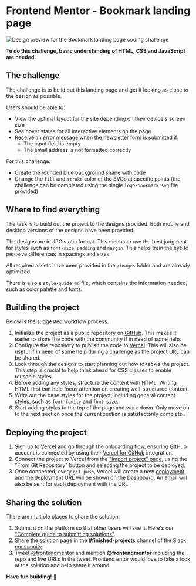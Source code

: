 # Frontend Mentor - Bookmark landing page

![Design preview for the Bookmark landing page coding challenge](./images/desktop-preview.jpg)

**To do this challenge, basic understanding of HTML, CSS and JavaScript are needed.**

## The challenge

The challenge is to build out this landing page and get it looking as close to the design as possible.

Users should be able to:

- View the optimal layout for the site depending on their device's screen size
- See hover states for all interactive elements on the page
- Receive an error message when the newsletter form is submitted if:
  - The input field is empty
  - The email address is not formatted correctly

For this challenge:

- Create the rounded blue background shape with code
- Change the `fill` and `stroke` color of the SVGs at specific points (the challenge can be completed using the single `logo-bookmark.svg` file provided)

## Where to find everything

The task is to build out the project to the designs provided. Both mobile and desktop versions of the designs have been provided.

The designs are in JPG static format. This means to use the best judgment for styles such as `font-size`, `padding` and `margin`. This helps train the eye to perceive differences in spacings and sizes.

All required assets have been provided in the `/images` folder and are already optimized.

There is also a `style-guide.md` file, which contains the information needed, such as color palette and fonts.

## Building the project

Below is the suggested workflow process.

1. Initialize the project as a public repository on [GitHub](https://github.com/). This makes it easier to share the code with the community if in need of some help.
2. Configure the repository to publish the code to [Vercel](https://bit.ly/fem-vercel). This will also be useful if in need of some help during a challenge as the project URL can be shared.
3. Look through the designs to start planning out how to tackle the project. This step is crucial to help think ahead for CSS classes to enable reusable styles.
4. Before adding any styles, structure the content with HTML. Writing HTML first can help focus attention on creating well-structured content.
5. Write out the base styles for the project, including general content styles, such as `font-family` and `font-size`.
6. Start adding styles to the top of the page and work down. Only move on to the next section once the current section is satisfactorily complete..

## Deploying the project

1. [Sign up to Vercel](https://bit.ly/fem-vercel-signup) and go through the onboarding flow, ensuring GitHub account is connected by using their [Vercel for GitHub](https://vercel.com/docs/v2/git-integrations/vercel-for-github) integration.
2. Connect the project to Vercel from the ["Import project" page](https://vercel.com/import), using the "From Git Repository" button and selecting the project to be deployed.
3. Once connected, every `git push`, Vercel will create a new [deployment](https://vercel.com/docs/v2/platform/deployments) and the deployment URL will be shown on the [Dashboard](https://vercel.com/dashboard). An email will also be sent for each deployment with the URL.

## Sharing the solution

There are multiple places to share the solution:

1. Submit it on the platform so that other users will see it. Here's our ["Complete guide to submitting solutions"](https://medium.com/frontend-mentor/a-complete-guide-to-submitting-solutions-on-frontend-mentor-ac6384162248).
2. Share the solution page in the **#finished-projects** channel of the [Slack community](https://www.frontendmentor.io/slack).
3. Tweet [@frontendmentor](https://twitter.com/frontendmentor) and mention **@frontendmentor** including the repo and live URLs in the tweet. Frontend entor would love to take a look at the solution and help share it around.

**Have fun building!** 🚀
